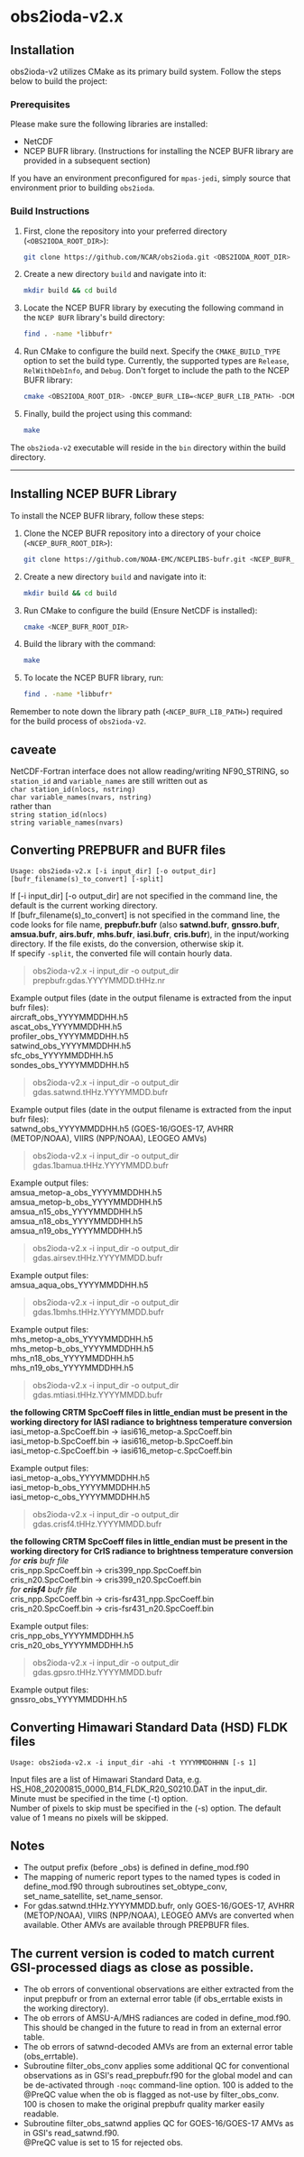 # obs2ioda-v2.x
## Installation
obs2ioda-v2 utilizes CMake as its primary build system. Follow the steps below to build the project:

### Prerequisites
Please make sure the following libraries are installed:
- NetCDF
- NCEP BUFR library. (Instructions for installing the NCEP BUFR library are provided in a subsequent section)

If you have an environment preconfigured for `mpas-jedi`, simply source that environment prior to building `obs2ioda`.

### Build Instructions
1. First, clone the repository into your preferred directory (`<OBS2IODA_ROOT_DIR>`):
   ```bash
   git clone https://github.com/NCAR/obs2ioda.git <OBS2IODA_ROOT_DIR>
   ```
2. Create a new directory `build` and navigate into it:
   ```bash
   mkdir build && cd build
   ```
3. Locate the NCEP BUFR library by executing the following command in the `NCEP BUFR` library's build directory:
   ```bash
   find . -name *libbufr*
   ```
4. Run CMake to configure the build next. Specify the `CMAKE_BUILD_TYPE` option to set the build type. Currently, the supported types are `Release`, `RelWithDebInfo`, and `Debug`. Don't forget to include the path to the NCEP BUFR library:
   ```bash
   cmake <OBS2IODA_ROOT_DIR> -DNCEP_BUFR_LIB=<NCEP_BUFR_LIB_PATH> -DCMAKE_BUILD_TYPE=<BUILD_TYPE>
   ```
5. Finally, build the project using this command:
   ```bash
   make
   ```
The `obs2ioda-v2` executable will reside in the `bin` directory within the build directory.

---
## Installing NCEP BUFR Library
To install the NCEP BUFR library, follow these steps:

1. Clone the NCEP BUFR repository into a directory of your choice (`<NCEP_BUFR_ROOT_DIR>`):
   ```bash
   git clone https://github.com/NOAA-EMC/NCEPLIBS-bufr.git <NCEP_BUFR_ROOT_DIR>
   ```
2. Create a new directory `build` and navigate into it:
   ```bash
   mkdir build && cd build
   ```
3. Run CMake to configure the build (Ensure NetCDF is installed):
   ```bash
   cmake <NCEP_BUFR_ROOT_DIR>
   ```
4. Build the library with the command:
   ```bash
   make
   ```
5. To locate the NCEP BUFR library, run:
   ```bash
   find . -name *libbufr*
   ```
Remember to note down the library path (`<NCEP_BUFR_LIB_PATH>`) required for the build process of `obs2ioda-v2`.
## caveate
NetCDF-Fortran interface does not allow reading/writing NF90_STRING, so ``station_id`` and ``variable_names`` are still written out as  
``char station_id(nlocs, nstring)``  
``char variable_names(nvars, nstring)``  
rather than  
``string station_id(nlocs)``  
``string variable_names(nvars)``

## Converting PREPBUFR and BUFR files
```
Usage: obs2ioda-v2.x [-i input_dir] [-o output_dir] [bufr_filename(s)_to_convert] [-split]
```
If [-i input_dir] [-o output_dir] are not specified in the command line, the default is the current working directory.  
If [bufr_filename(s)_to_convert] is not specified in the command line, the code looks for file name, **prepbufr.bufr** (also **satwnd.bufr**, **gnssro.bufr**, **amsua.bufr**, **airs.bufr**, **mhs.bufr**, **iasi.bufr**, **cris.bufr**), in the input/working directory. If the file exists, do the conversion, otherwise skip it.  
If specify ``-split``, the converted file will contain hourly data.

> obs2ioda-v2.x -i input_dir -o output_dir prepbufr.gdas.YYYYMMDD.tHHz.nr

Example output files (date in the output filename is extracted from the input bufr files):  
  aircraft_obs_YYYYMMDDHH.h5  
  ascat_obs_YYYYMMDDHH.h5  
  profiler_obs_YYYYMMDDHH.h5  
  satwind_obs_YYYYMMDDHH.h5  
  sfc_obs_YYYYMMDDHH.h5  
  sondes_obs_YYYYMMDDHH.h5  

> obs2ioda-v2.x -i input_dir -o output_dir gdas.satwnd.tHHz.YYYYMMDD.bufr

Example output files (date in the output filename is extracted from the input bufr files):  
  satwnd_obs_YYYYMMDDHH.h5  (GOES-16/GOES-17, AVHRR (METOP/NOAA), VIIRS (NPP/NOAA), LEOGEO AMVs)  
  
> obs2ioda-v2.x -i input_dir -o output_dir gdas.1bamua.tHHz.YYYYMMDD.bufr

Example output files:  
  amsua_metop-a_obs_YYYYMMDDHH.h5  
  amsua_metop-b_obs_YYYYMMDDHH.h5  
  amsua_n15_obs_YYYYMMDDHH.h5  
  amsua_n18_obs_YYYYMMDDHH.h5  
  amsua_n19_obs_YYYYMMDDHH.h5  

> obs2ioda-v2.x -i input_dir -o output_dir gdas.airsev.tHHz.YYYYMMDD.bufr

Example output files:  
  amsua_aqua_obs_YYYYMMDDHH.h5  

> obs2ioda-v2.x -i input_dir -o output_dir gdas.1bmhs.tHHz.YYYYMMDD.bufr

Example output files:  
  mhs_metop-a_obs_YYYYMMDDHH.h5  
  mhs_metop-b_obs_YYYYMMDDHH.h5  
  mhs_n18_obs_YYYYMMDDHH.h5  
  mhs_n19_obs_YYYYMMDDHH.h5  

> obs2ioda-v2.x -i input_dir -o output_dir gdas.mtiasi.tHHz.YYYYMMDD.bufr

**the following CRTM SpcCoeff files in little_endian must be present in the working directory for IASI radiance to brightness temperature conversion**  
iasi_metop-a.SpcCoeff.bin -> iasi616_metop-a.SpcCoeff.bin  
iasi_metop-b.SpcCoeff.bin -> iasi616_metop-b.SpcCoeff.bin  
iasi_metop-c.SpcCoeff.bin -> iasi616_metop-c.SpcCoeff.bin  

Example output files:  
  iasi_metop-a_obs_YYYYMMDDHH.h5  
  iasi_metop-b_obs_YYYYMMDDHH.h5  
  iasi_metop-c_obs_YYYYMMDDHH.h5  

> obs2ioda-v2.x -i input_dir -o output_dir gdas.crisf4.tHHz.YYYYMMDD.bufr

**the following CRTM SpcCoeff files in little_endian must be present in the working directory for CrIS radiance to brightness temperature conversion**  
_for **cris** bufr file_  
cris_npp.SpcCoeff.bin -> cris399_npp.SpcCoeff.bin  
cris_n20.SpcCoeff.bin -> cris399_n20.SpcCoeff.bin  
_for **crisf4** bufr file_  
cris_npp.SpcCoeff.bin -> cris-fsr431_npp.SpcCoeff.bin  
cris_n20.SpcCoeff.bin -> cris-fsr431_n20.SpcCoeff.bin  

Example output files:  
  cris_npp_obs_YYYYMMDDHH.h5  
  cris_n20_obs_YYYYMMDDHH.h5  

> obs2ioda-v2.x -i input_dir -o output_dir gdas.gpsro.tHHz.YYYYMMDD.bufr

Example output files:  
  gnssro_obs_YYYYMMDDHH.h5  

## Converting Himawari Standard Data (HSD) FLDK files
```
Usage: obs2ioda-v2.x -i input_dir -ahi -t YYYYMMDDHHNN [-s 1]
```

Input files are a list of Himawari Standard Data, e.g. HS_H08_20200815_0000_B14_FLDK_R20_S0210.DAT in the input_dir.  
Minute must be specified in the time (-t) option.  
Number of pixels to skip must be specified in the (-s) option. The default value of 1 means no pixels will be skipped. 

## Notes
* The output prefix (before _obs) is defined in define_mod.f90
* The mapping of numeric report types to the named types is coded in define_mod.f90
through subroutines set_obtype_conv, set_name_satellite, set_name_sensor.
* For gdas.satwnd.tHHz.YYYYMMDD.bufr, only GOES-16/GOES-17, AVHRR (METOP/NOAA), VIIRS (NPP/NOAA), LEOGEO AMVs are converted when available. Other AMVs are available through PREPBUFR files.

## The current version is coded to match current GSI-processed diags as close as possible.
* The ob errors of conventional observations are either extracted from the input prepbufr or from an external error table (if obs_errtable exists in the working directory).
* The ob errors of AMSU-A/MHS radiances are coded in define_mod.f90. This should be changed in the future to read in from an external error table.
* The ob errors of satwnd-decoded AMVs are from an external error table (obs_errtable).
* Subroutine filter_obs_conv applies some additional QC for conventional observations as in GSI's read_prepbufr.f90 for the global model and can be de-activated through ``-noqc`` command-line option.
100 is added to the @PreQC value when the ob is flagged as not-use by filter_obs_conv.  
100 is chosen to make the original prepbufr quality marker easily readable.
* Subroutine filter_obs_satwnd applies QC for GOES-16/GOES-17 AMVs as in GSI's read_satwnd.f90.  
@PreQC value is set to 15 for rejected obs.


